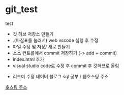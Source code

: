 # git_test

test

- 깃 허브 저장소 만들기
- .(마침표를 눌러서) web vscode 실행 후 수정
- 파일 수정 및 저장/ 새로 만들기
- 소스 컨트롤에서 commit 저장하기 (-> add + commit)
- index.html 추가
- visual studio code로 수정 후 commit 후 깃허브로 올림

* 리드미 수정 네이버 블로그 sql 공부 / 웹호스팅 주소

[호스팅 주소 ](https://itsring.github.io/git_test/)
